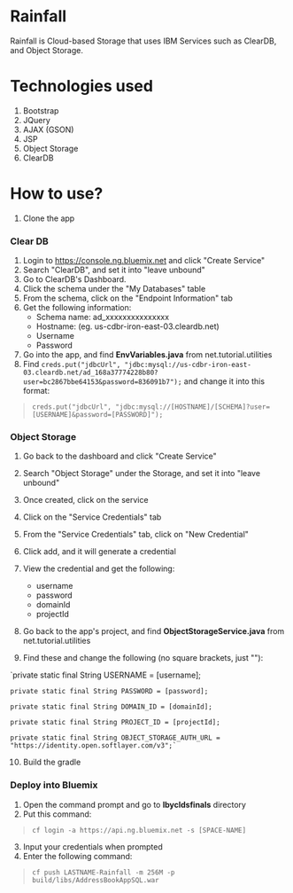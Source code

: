 # Rainfall
Rainfall is Cloud-based Storage that uses IBM Services such as ClearDB, and Object Storage.

# Technologies used
1. Bootstrap
2. JQuery
3. AJAX (GSON)
4. JSP
5. Object Storage
6. ClearDB

# How to use?
1. Clone the app

### Clear DB ###
1. Login to https://console.ng.bluemix.net and click "Create Service"
2. Search "ClearDB", and set it into "leave unbound"
3. Go to ClearDB's Dashboard.
4. Click the schema under the "My Databases" table
5. From the schema, click on the "Endpoint Information" tab
6. Get the following information:
    * Schema name: ad_xxxxxxxxxxxxxxx
    * Hostname: (eg. us-cdbr-iron-east-03.cleardb.net)
    * Username
    * Password
7. Go into the app, and find __EnvVariables.java__ from net.tutorial.utilities
8. Find `creds.put("jdbcUrl", "jdbc:mysql://us-cdbr-iron-east-03.cleardb.net/ad_168a37774228b80?user=bc2867bbe64153&password=836091b7");` and change it into this format:
  
>`creds.put("jdbcUrl", "jdbc:mysql://[HOSTNAME]/[SCHEMA]?user=[USERNAME]&password=[PASSWORD]");`

### Object Storage ###
1. Go back to the dashboard and click "Create Service"
2. Search "Object Storage" under the Storage, and set it into "leave unbound"
3. Once created, click on the service
4. Click on the "Service Credentials" tab
5. From the "Service Credentials" tab, click on "New Credential"
6. Click add, and it will generate a credential
7. View the credential and get the following:
    * username
    * password
    * domainId
    * projectId
  
8. Go back to the app's project, and find __ObjectStorageService.java__ from net.tutorial.utilities
9. Find these and change the following (no square brackets, just ""):
  
  `private static final String USERNAME = [username];
  
	private static final String PASSWORD = [password];
  
	private static final String DOMAIN_ID = [domainId];
  
	private static final String PROJECT_ID = [projectId];
  
	private static final String OBJECT_STORAGE_AUTH_URL = "https://identity.open.softlayer.com/v3";`

10. Build the gradle

### Deploy into Bluemix ###
1. Open the command prompt and go to __lbycldsfinals__ directory
2. Put this command:
  
>`cf login -a https://api.ng.bluemix.net -s [SPACE-NAME]`
  
3. Input your credentials when prompted
4. Enter the following command:
  
>`cf push LASTNAME-Rainfall -m 256M -p build/libs/AddressBookAppSQL.war`


